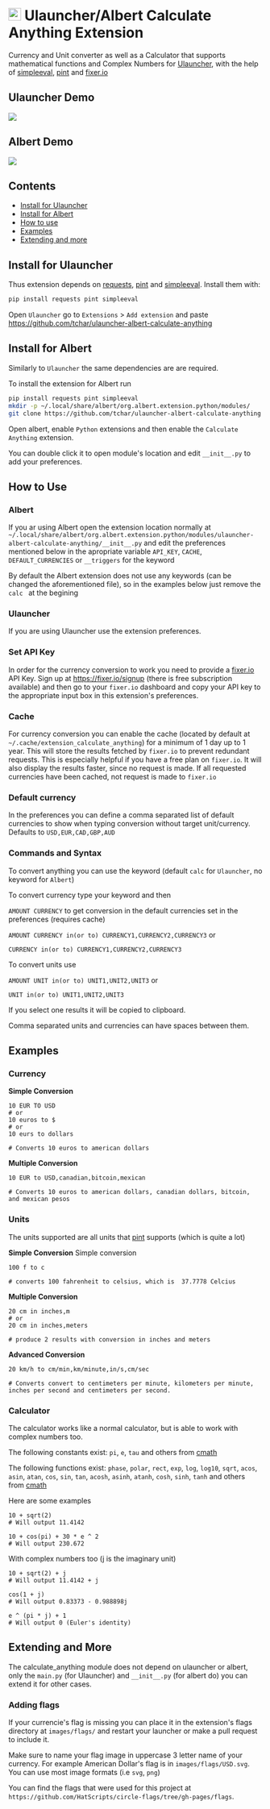 # <img src="images/icon.svg" alt="drawing" width="25"/> Ulauncher/Albert Calculate Anything Extension

Currency and Unit converter as well as a Calculator that supports mathematical functions and Complex Numbers for [Ulauncher](https://ulauncher.io/), with the help of [simpleeval](https://github.com/danthedeckie/simpleeval), [pint](https://github.com/hgrecco/pint) and [fixer.io](https://fixer.io)

## Ulauncher Demo 

![](images/demo-ulauncher.gif)

## Albert Demo

![](images/demo-albert.gif)

## Contents

 - [Install for Ulauncher](#install-for-ulauncher)
 - [Install for Albert](#install-for-albert)
 - [How to use](#how-to-use)
 - [Examples](#examples)
 - [Extending and more](#extending-and-more)


## Install for Ulauncher

Thus extension depends on [requests](https://github.com/psf/), [pint](https://github.com/hgrecco/pint) and [simpleeval](https://github.com/danthedeckie/simpleeval). Install them with:
```bash
pip install requests pint simpleeval
```

Open `Ulauncher` go to `Extensions` > `Add extension` and paste https://github.com/tchar/ulauncher-albert-calculate-anything

## Install for Albert

Similarly to `Ulauncher` the same dependencies are are required.

To install the extension for Albert run
```bash
pip install requests pint simpleeval
mkdir -p ~/.local/share/albert/org.albert.extension.python/modules/
git clone https://github.com/tchar/ulauncher-albert-calculate-anything ~/.local/share/albert/org.albert.extension.python/modules/
```

Open albert, enable `Python` extensions and then enable the `Calculate Anything` extension.

You can double click it to open module's location and edit `__init__.py` to add your preferences.

## How to Use

### Albert

If you ar using Albert open the extension location normally at `~/.local/share/albert/org.albert.extension.python/modules/ulauncher-albert-calculate-anything/__init__.py` and edit the preferences mentioned below in the apropriate variable `API_KEY`, `CACHE`, `DEFAULT_CURRENCIES` or `__triggers` for the keyword

By default the Albert extension does not use any keywords (can be changed the aforementioned file), so in the examples below just remove the `calc ` at the begining

### Ulauncher

If you are using Ulauncher use the extension preferences.

### Set API Key

In order for the currency conversion to work you need to provide a [fixer.io](https://fixer.io/) API Key. Sign up at https://fixer.io/signup (there is free subscription available) and then go to your `fixer.io` dashboard and copy your API key to the appropriate input box in this extension's preferences.


### Cache

For currency conversion you can enable the cache (located by default at `~/.cache/extension_calculate_anything`) for a minimum of 1 day up to 1 year. This will store the results fetched by `fixer.io` to prevent redundant requests. This is especially helpful if you have a free plan on `fixer.io`. It will also display the results faster, since no request is made. If all requested currencies have been cached, not request is made to `fixer.io`

### Default currency

In the preferences you can define a comma separated list of default currencies to show when typing conversion without target unit/currency.
Defaults to `USD,EUR,CAD,GBP,AUD`

### Commands and Syntax

To convert anything you can use the keyword  (default `calc` for `Ulauncher`, no keyword for `Albert`)

To convert currency type your keyword and then

`AMOUNT CURRENCY` to get conversion in the default currencies set in the preferences (requires cache)

`AMOUNT CURRENCY in(or to) CURRENCY1,CURRENCY2,CURRENCY3` or

`CURRENCY in(or to) CURRENCY1,CURRENCY2,CURRENCY3`

To convert units use

`AMOUNT UNIT in(or to) UNIT1,UNIT2,UNIT3` or

`UNIT in(or to) UNIT1,UNIT2,UNIT3`

If you select one results it will be copied to clipboard.

Comma separated units and currencies can have spaces between them.

## Examples

### Currency
**Simple Conversion**
```
10 EUR TO USD
# or
10 euros to $
# or
10 eurs to dollars

# Converts 10 euros to american dollars
```

**Multiple Conversion**
```
10 EUR to USD,canadian,bitcoin,mexican

# Converts 10 euros to american dollars, canadian dollars, bitcoin, and mexican pesos
```

### Units

The units supported are all units that [pint](https://github.com/hgrecco/pint) supports (which is quite a lot)

**Simple Conversion**
Simple conversion
```
100 f to c

# converts 100 fahrenheit to celsius, which is  37.7778 Celcius
```

**Multiple Conversion**
```
20 cm in inches,m
# or
20 cm in inches,meters

# produce 2 results with conversion in inches and meters
```

**Advanced Conversion**
```
20 km/h to cm/min,km/minute,in/s,cm/sec

# Converts convert to centimeters per minute, kilometers per minute, inches per second and centimeters per second.
```

### Calculator
The calculator works like a normal calculator, but is able to work with complex numbers too.

The following constants exist: `pi`, `e`, `tau` and others from [cmath](https://docs.python.org/3/library/cmath.html)

The following functions exist: `phase`, `polar`, `rect`, `exp`, `log`, `log10`, `sqrt`, `acos`, `asin`, `atan`, `cos`, `sin`, `tan`, `acosh`, `asinh`, `atanh`, `cosh`, `sinh`, `tanh` and others from [cmath](https://docs.python.org/3/library/cmath.html)

Here are some examples
```
10 + sqrt(2)
# Will output 11.4142

10 + cos(pi) + 30 * e ^ 2
# Will output 230.672
```

With complex numbers too (j is the imaginary unit)
```
10 + sqrt(2) + j
# Will output 11.4142 + j

cos(1 + j)
# Will output 0.83373 - 0.988898j

e ^ (pi * j) + 1
# Will output 0 (Euler's identity)
```

## Extending and More

The calculate_anything module does not depend on ulauncher or albert, only the `main.py` (for Ulauncher) and `__init__.py` (for albert do) you can extend it for other cases.

### Adding flags

If your currencie's flag is missing you can place it in the extension's flags directory at `images/flags/` and restart your launcher or make a pull request to include it.

Make sure to name your flag image in uppercase 3 letter name of your currency. For example American Dollar's flag is in `images/flags/USD.svg`. You can use most image formats (i.e `svg`, `png`) 

You can find the flags that were used for this project at `https://github.com/HatScripts/circle-flags/tree/gh-pages/flags`.